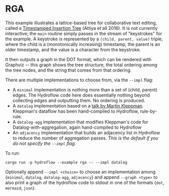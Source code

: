 # RGA 
This example illustrates a lattice-based tree for collaborative text editing, called a [Timestamped Insertion Tree](https://software.imdea.org/papers/2021-attiya-tcs.pdf) (Attiya et all 2016). It is not currently interactive; the `main` routine simply passes in the stream of "keystrokes" for the example. A keystroke is represented by a `(child, parent, value)` triple, where the child is a (monotonically increasing) timestamp, the parent is an older timestamp, and the value is a character from the keystroke.

It then outputs a graph in the DOT format, which can be rendered with Graphviz -- this graph shows the tree structure, the total ordering among the tree nodes, and the string that comes from that ordering.

There are multiple implementations to choose from, via the `--impl` flag:
- A `minimal` implementation is nothing more than a set of (child, parent) edges. The Hydroflow code here does essentially nothing beyond collecting edges and outputting them. No ordering is produced.
- A `datalog` implementation based on a [talk by Martin Kleppman](https://speakerdeck.com/ept/data-structures-as-queries-expressing-crdts-using-datalog). Kleppman's dataflow has been hand-compiled to Hydroflow, rule-by-rule.
- A `datalog-agg` implementation that modifies Kleppman's code for Datalog-with-aggregation, again hand-compiled to Hydroflow
- An `adjacency` implementation that builds an adjacency list in Hydroflow to reduce the number of aggregation passes. *This is the default if you do not specify the `--impl` flag.*

To run:
```
cargo run -p hydroflow --example rga -- --impl datalog
```
Optionally append `--impl <choice>` to choose an implementation among {`minimal`, `datalog`, `datalog-agg`, `adjacency`}
and append `--graph <type>` to also print a graph of the hydroflow code to stdout in one of the formats {`dot`, `mermaid`, `json`}.
